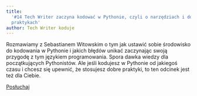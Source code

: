 ```yaml
---
title:
  '#14 Tech Writer zaczyna kodować w Pythonie, czyli o narzędziach i dobrych
  praktykach'
author: Tech Writer koduje
---
```


Rozmawiamy z Sebastianem Witowskim o tym jak ustawić sobie środowisko do
kodowania w Pythonie i jakich błędów unikać zaczynając swoją przygodę z tym
językiem programowania. Spora dawka wiedzy dla początkujących Pythonistów. Ale
jeśli kodujesz w Pythonie od jakiegoś czasu i chcesz się upewnić, że stosujesz
dobre praktyki, to ten odcinek jest też dla Ciebie.

<a class="listenButton pixelButton" href="https://anchor.fm/docdeveloper/episodes/14-Tech-Writer-zaczyna-kodowa-w-Pythonie--czyli-o-narzdziach-i-dobrych-praktykach-ebrd81/a-a1oq0t8" target="_blank" rel="noopener noreferrer">Posłuchaj</a>
